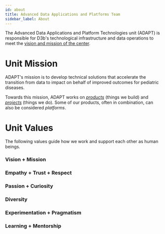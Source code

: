 ```yaml
---
id: about
title: Advanced Data Applications and Platforms Team
sidebar_label: About
---
```


The Advanced Data Applications and Platform Technologies unit (ADAPT) is
responsible for D3b's technological infrastructure and data operations
to meet the [vision and mission of the center](https://d3b.center/aboutd3b/history/).

# Unit Mission

ADAPT's mission is to develop technical solutions that accelerate 
the transition from data to impact on behalf of improved outcomes for
pediatric diseases.

Towards this mission, ADAPT works on [_products_](products/about.md) 
(things we build) and [_projects_](projects/about.md) (things we do). 
Some of our products, often in combination, can also be considered _platforms_.

# Unit Values

The following values guide how we work and support each other as human beings.

### Vision + Mission

### Empathy + Trust + Respect

### Passion + Curiosity

### Diversity 

### Experimentation + Pragmatism

### Learning + Mentorship

